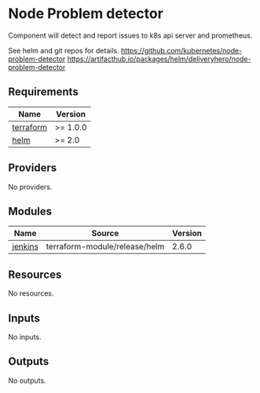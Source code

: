 # Node Problem detector
Component will detect and report issues to k8s api server and prometheus.

See helm and git repos for details.
https://github.com/kubernetes/node-problem-detector
https://artifacthub.io/packages/helm/deliveryhero/node-problem-detector
<!-- BEGINNING OF PRE-COMMIT-TERRAFORM DOCS HOOK -->
## Requirements

| Name | Version |
|------|---------|
| <a name="requirement_terraform"></a> [terraform](#requirement\_terraform) | >= 1.0.0 |
| <a name="requirement_helm"></a> [helm](#requirement\_helm) | >= 2.0 |

## Providers

No providers.

## Modules

| Name | Source | Version |
|------|--------|---------|
| <a name="module_jenkins"></a> [jenkins](#module\_jenkins) | terraform-module/release/helm | 2.6.0 |

## Resources

No resources.

## Inputs

No inputs.

## Outputs

No outputs.
<!-- END OF PRE-COMMIT-TERRAFORM DOCS HOOK -->
